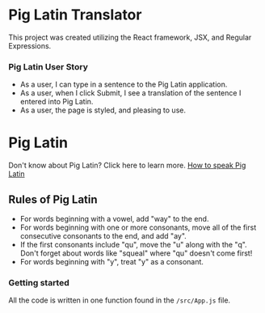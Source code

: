 # Pig Latin Translator

This project was created utilizing the React framework, JSX, and Regular Expressions.


### Pig Latin User Story
* As a user, I can type in a sentence to the Pig Latin application.
* As a user, when I click Submit, I see a translation of the sentence I entered into Pig Latin.
* As a user, the page is styled, and pleasing to use.


# Pig Latin

Don't know about Pig Latin? Click here to learn more. [How to speak Pig Latin](http://www.wikihow.com/Speak-Pig-Latin)

## Rules of Pig Latin

* For words beginning with a vowel, add "way" to the end.
* For words beginning with one or more consonants, move all of the first consecutive consonants to the end, and add "ay".
* If the first consonants include "qu", move the "u" along with the "q". Don't forget about words like "squeal" where "qu" doesn't come first!
* For words beginning with "y", treat "y" as a consonant.

### Getting started

All the code is written in one function found in the  ```/src/App.js``` file.


